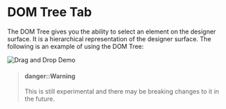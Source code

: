 # DOM Tree Tab

The DOM Tree gives you the ability to select an element on the designer surface. It is a hierarchical representation of the designer surface. The following is an example of using the DOM Tree:

![Drag and Drop Demo](../../assets/images/entity-drag-drop.gif)

> #### danger::Warning
> This is still experimental and there may be breaking changes to it in the future.